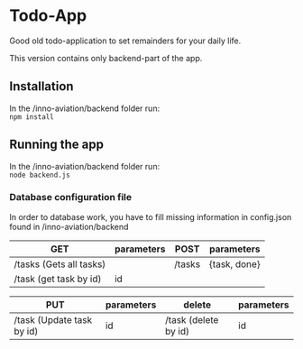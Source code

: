 # Todo-App
Good old todo-application to set remainders for your daily life.

This version contains only backend-part of the app.

## Installation

In the /inno-aviation/backend folder run:  
`npm install`

## Running the app

In the /inno-aviation/backend folder run:  
`node backend.js`

### Database configuration file
In order to database work, you have to fill missing information in config.json found in /inno-aviation/backend




GET | parameters|POST| parameters 
------------ | ------------ | ------- | -----
/tasks (Gets all tasks)  |  | /tasks | {task, done}                                                                                                                                                     
/task (get task by id) | id |  |


PUT | parameters|delete| parameters 
------------ | ------------ | ------- | ----
/task (Update task by id)  | id | /task (delete by id) | id                                                                                                                                                     

